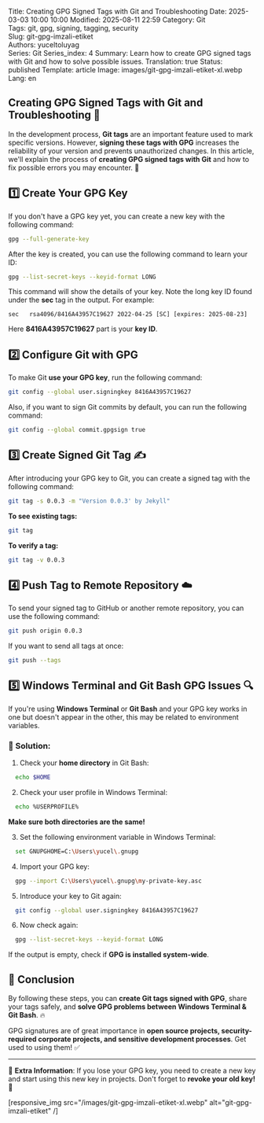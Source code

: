 Title: Creating GPG Signed Tags with Git and Troubleshooting
Date: 2025-03-03 10:00 10:00
Modified: 2025-08-11 22:59
Category: Git  
Tags: git, gpg, signing, tagging, security  
Slug: git-gpg-imzali-etiket  
Authors: yuceltoluyag  
Series: Git
Series_index: 4
Summary: Learn how to create GPG signed tags with Git and how to solve possible issues.
Translation: true
Status: published
Template: article
Image: images/git-gpg-imzali-etiket-xl.webp
Lang: en

## Creating GPG Signed Tags with Git and Troubleshooting 🔐

In the development process, **Git tags** are an important feature used to mark specific versions. However, **signing these tags with GPG** increases the reliability of your version and prevents unauthorized changes. In this article, we'll explain the process of **creating GPG signed tags with Git** and how to fix possible errors you may encounter. 🚀

## 1️⃣ Create Your GPG Key

If you don't have a GPG key yet, you can create a new key with the following command:

```bash
gpg --full-generate-key
```

After the key is created, you can use the following command to learn your ID:

```bash
gpg --list-secret-keys --keyid-format LONG
```

This command will show the details of your key. Note the long key ID found under the **sec** tag in the output. For example:

```plaintext
sec   rsa4096/8416A43957C19627 2022-04-25 [SC] [expires: 2025-08-23]
```

Here **8416A43957C19627** part is your **key ID**.

## 2️⃣ Configure Git with GPG

To make Git **use your GPG key**, run the following command:

```bash
git config --global user.signingkey 8416A43957C19627
```

Also, if you want to sign Git commits by default, you can run the following command:

```bash
git config --global commit.gpgsign true
```

## 3️⃣ Create Signed Git Tag ✍️

After introducing your GPG key to Git, you can create a signed tag with the following command:

```bash
git tag -s 0.0.3 -m "Version 0.0.3' by Jekyll"
```

**To see existing tags:**

```bash
git tag
```

**To verify a tag:**

```bash
git tag -v 0.0.3
```

## 4️⃣ Push Tag to Remote Repository ☁️

To send your signed tag to GitHub or another remote repository, you can use the following command:

```bash
git push origin 0.0.3
```

If you want to send all tags at once:

```bash
git push --tags
```

## 5️⃣ Windows Terminal and Git Bash GPG Issues 🔍

If you're using **Windows Terminal** or **Git Bash** and your GPG key works in one but doesn't appear in the other, this may be related to environment variables.

### 🔧 Solution:

1. Check your **home directory** in Git Bash:

```bash
  echo $HOME
```

2. Check your user profile in Windows Terminal:

```bash
  echo %USERPROFILE%
```

**Make sure both directories are the same!**

3. Set the following environment variable in Windows Terminal:

```bash
  set GNUPGHOME=C:\Users\yucel\.gnupg
```

4. Import your GPG key:

```bash
  gpg --import C:\Users\yucel\.gnupg\my-private-key.asc
```

5. Introduce your key to Git again:

```bash
  git config --global user.signingkey 8416A43957C19627
```

6. Now check again:

```bash
  gpg --list-secret-keys --keyid-format LONG
```

If the output is empty, check if **GPG is installed system-wide**.

## 🎯 Conclusion

By following these steps, you can **create Git tags signed with GPG**, share your tags safely, and **solve GPG problems between Windows Terminal & Git Bash**. 🔥

GPG signatures are of great importance in **open source projects, security-required corporate projects, and sensitive development processes**. Get used to using them! ✅

---

📌 **Extra Information**: If you lose your GPG key, you need to create a new key and start using this new key in projects. Don't forget to **revoke your old key!** 🚨

[responsive_img src="/images/git-gpg-imzali-etiket-xl.webp" alt="git-gpg-imzali-etiket" /]